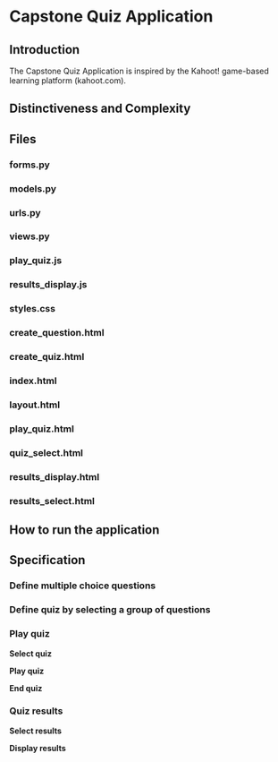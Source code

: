 # Capstone Quiz Application

## Introduction
The Capstone Quiz Application is inspired by the Kahoot! game-based
learning platform (kahoot.com).

## Distinctiveness and Complexity

## Files

### forms.py
### models.py
### urls.py
### views.py

### play_quiz.js
### results_display.js
### styles.css

### create_question.html
### create_quiz.html
### index.html
### layout.html
### play_quiz.html
### quiz_select.html
### results_display.html
### results_select.html

## How to run the application

## Specification

### Define multiple choice questions

### Define quiz by selecting a group of questions

### Play quiz

**Select quiz**

**Play quiz**

**End quiz**

### Quiz results

**Select results**

**Display results**
